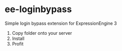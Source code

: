 # ee-loginbypass
Simple login bypass extension for ExpressionEngine 3

1. Copy folder onto your server
2. Install
3. Profit
